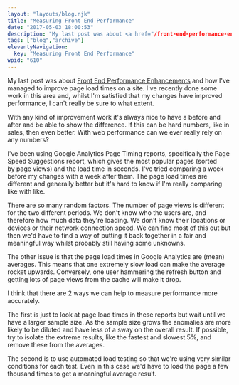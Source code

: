 ```yaml
---
layout: "layouts/blog.njk"
title: "Measuring Front End Performance"
date: "2017-05-03 18:00:53"
description: "My last post was about <a href="/front-end-performance-enhancements" target="_blank" rel="noopener noreferrer">Front End Performance Enhancements</a> and how I've managed to improve page load times on a site"
tags: ["blog","archive"]
eleventyNavigation:
  key: "Measuring Front End Performance"
wpid: "610"
---
```

My last post was about <a href="/front-end-performance-enhancements" target="_blank" rel="noopener noreferrer">Front End Performance Enhancements</a> and how I've managed to improve page load times on a site. I've recently done some work in this area and, whilst I'm satisfied that my changes have improved performance, I can't really be sure to what extent.

With any kind of improvement work it's always nice to have a before and after and be able to show the difference. If this can be hard numbers, like in sales, then even better. With web performance can we ever really rely on any numbers?

I've been using Google Analytics Page Timing reports, specifically the Page Speed Suggestions report, which gives the most popular pages (sorted by page views) and the load time in seconds. I've tried comparing a week before my changes with a week after them. The page load times are different and generally better but it's hard to know if I'm really comparing like with like.

There are so many random factors. The number of page views is different for the two different periods. We don't know who the users are, and therefore how much data they're loading. We don't know their locations or devices or their network connection speed. We can find most of this out but then we'd have to find a way of putting it back together in a fair and meaningful way whilst probably still having some unknowns.

The other issue is that the page load times in Google Analytics are (mean) averages. This means that one extremely slow load can make the average rocket upwards. Conversely, one user hammering the refresh button and getting lots of page views from the cache will make it drop.

I think that there are 2 ways we can help to measure performance more accurately.

The first is just to look at page load times in these reports but wait until we have a larger sample size. As the sample size grows the anomalies are more likely to be diluted and have less of a sway on the overall result. If possible, try to isolate the extreme results, like the fastest and slowest 5%, and remove these from the averages.

The second is to use automated load testing so that we're using very similar conditions for each test. Even in this case we'd have to load the page a few thousand times to get a meaningful average result.